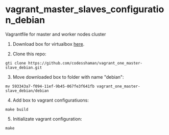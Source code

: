 # vagrant_master_slaves_configuration_debian
Vagrantfile for master and worker nodes cluster

1. Download box for virtualbox [here](https://portal.cloud.hashicorp.com/vagrant/discover/bento/debian-12.9).

2. Clone this repo:

```
gti clone https://github.com/codesshaman/vagrant_one_master-slave_debian.git
```

3. Move downloaded box to folder with name "debian":

```
mv 593343a7-f094-11ef-9b45-067fe3f641fb vagrant_one_master-slave_debian/debian
```

4. Add box to vagrant configuratiuons:

```
make build
```

5. Initializate vagrant configuration:

```
make
```

